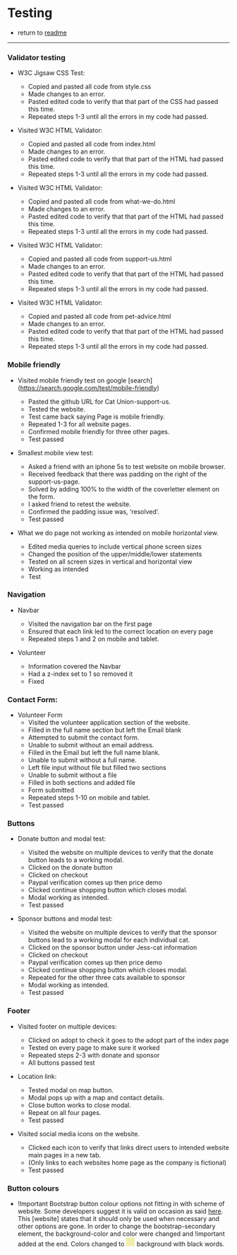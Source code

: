 # Testing

 * return to [readme](README.md)

 ---

### Validator testing


* W3C Jigsaw CSS Test:

    - Copied and pasted all code from style.css 
    - Made changes to an error.
    - Pasted edited code to verify that that part of the CSS had passed this time.
    - Repeated steps 1-3 until all the errors in my code had passed. 


* Visited W3C HTML Validator:

    - Copied and pasted all code from index.html 
    - Made changes to an error.
    - Pasted edited code to verify that that part of the HTML had passed this time.
    - Repeated steps 1-3 until all the errors in my code had passed. 


* Visited W3C HTML Validator:

    - Copied and pasted all code from what-we-do.html 
    - Made changes to an error.
    - Pasted edited code to verify that that part of the HTML had passed this time.
    - Repeated steps 1-3 until all the errors in my code had passed. 

* Visited W3C HTML Validator:

    - Copied and pasted all code from support-us.html 
    - Made changes to an error.
    - Pasted edited code to verify that that part of the HTML had passed this time.
    - Repeated steps 1-3 until all the errors in my code had passed. 

* Visited W3C HTML Validator:

    - Copied and pasted all code from pet-advice.html 
    - Made changes to an error.
    - Pasted edited code to verify that that part of the HTML had passed this time.
    - Repeated steps 1-3 until all the errors in my code had passed. 

### Mobile friendly

* Visited mobile friendly test on google [search] (https://search.google.com/test/mobile-friendly)

    - Pasted the github URL for Cat Union-support-us.
    - Tested the website.
    - Test came back saying Page is mobile friendly.
    - Repeated 1-3 for all website pages.
    - Confirmed mobile friendly for three other pages.
    - Test passed

* Smallest mobile view test:
    - Asked a friend with an iphone 5s to test website on mobile browser.
    - Received feedback that there was padding on the right of the support-us-page.
    - Solved by adding 100% to the width of the coverletter element on the form. 
    - I asked friend to retest the website.
    - Confirmed the padding issue was, ‘resolved’.
    - Test passed

* What we do page not working as intended on mobile horizontal view.

    - Edited media queries to include vertical phone screen sizes
    - Changed the position of the upper/middle/lower statements
    - Tested on all screen sizes in vertical and horizontal view
    - Working as intended
    - Test

### Navigation

* Navbar
    - Visited the navigation bar on the first page 
    - Ensured that each link led to the correct location on every page
    - Repeated steps 1 and 2 on mobile and tablet.

* Volunteer
    - Information covered the Navbar
    - Had a z-index set to 1 so removed it
    - Fixed

### Contact Form:

* Volunteer Form
    - Visited the volunteer application section of the website.
    - Filled in the full name section but left the Email blank
    - Attempted to submit the contact form.
    - Unable to submit without an email address.
    - Filled in the Email but left the full name blank. 
    - Unable to submit without a full name.
    - Left file input without file but filled two sections
    - Unable to submit without a file
    - Filled in both sections and added file
    - Form submitted 
    - Repeated steps 1-10 on mobile and tablet.
    - Test passed

### Buttons

* Donate button and modal test:

    - Visited the website on multiple devices to verify that the donate button leads to a working modal.
    - Clicked on the donate button 
    - Clicked on checkout
    - Paypal verification comes up then price demo
    - Clicked continue shopping button which closes modal.
    - Modal working as intended. 
    - Test passed

* Sponsor buttons and modal test:

    - Visited the website on multiple devices to verify that the sponsor buttons lead to a working modal for each individual cat.
    - Clicked on the sponsor button under Jess-cat information
    - Clicked on checkout
    - Paypal verification comes up then price demo
    - Clicked continue shopping button which closes modal.
    - Repeated for the other three cats available to sponsor
    - Modal working as intended. 
    - Test passed

### Footer

* Visited footer on multiple devices:

    - Clicked on adopt to check it goes to the adopt part of the index page
    - Tested on every page to make sure it worked
    - Repeated steps 2-3 with donate and sponsor
    - All buttons passed test 

* Location link:

    - Tested modal on map button.
    - Modal pops up with a map and contact details. 
    - Close button works to close modal. 
    - Repeat on all four pages.
    - Test passed 

* Visited social media icons on the website.

    - Clicked each icon to verify that links direct users to intended website main pages in a new tab. 
    - (Only links to each websites home page as the company is fictional)
    - Test passed


### Button colours

* !Important
Bootstrap button colour options not fitting in with scheme of website.
Some developers suggest it is valid on occasion as said [here](https://css-tricks.com/when-using-important-is-the-right-choice/). This [website] states that it should only be used when necessary and other options are gone. 
In order to change the bootstrap-secondary element, the background-color and color were changed and !important added at the end. 
Colors changed to <img src="assets/images/readme-color-yellow.png"/> background with black words.  